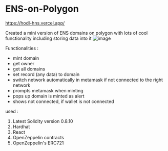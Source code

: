 # ENS-on-Polygon

https://hodl-hns.vercel.app/

Created a mini version of ENS domains on polygon with lots  of cool functionality including storing data into it
![image](https://user-images.githubusercontent.com/100705140/175810710-333fa95a-1756-4b2d-830e-93ea3d2443a8.png)


Functionalities :

- mint domain
- get owner 
- get all domains
- set record (any data) to domain 
- switch network automatically in metamask if not connected to the right network 
- prompts metamask when minting 
- pops up domain is minted as alert 
- shows not connected, if wallet is not connected 

used : 
1. Latest Solidity version 0.8.10
2. Hardhat 
3. React 
4. OpenZeppelin contracts 
5. OpenZeppelin's ERC721 
